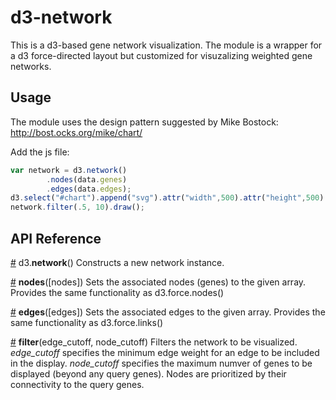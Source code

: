 # d3-network

This is a d3-based gene network visualization. The module is a wrapper for a d3 force-directed layout but customized for visuzalizing weighted gene networks.

## Usage

The module uses the design pattern suggested by Mike Bostock: http://bost.ocks.org/mike/chart/

Add the js file:

<script src="d3.network.js" charset="utf-8"></script>

```js
var network = d3.network()
		.nodes(data.genes)
		.edges(data.edges);
d3.select("#chart").append("svg").attr("width",500).attr("height",500).call(network);
network.filter(.5, 10).draw();
```

## API Reference

<a name="network" href="#network">#</a> d3.<b>network</b>()
Constructs a new network instance.

<a name="nodes" href="#nodes">#</a> <b>nodes</b>([nodes])
Sets the associated nodes (genes) to the given array. Provides the same functionality as d3.force.nodes()

<a name="edges" href="#edges">#</a> <b>edges</b>([edges])
Sets the associated edges to the given array. Provides the same functionality as d3.force.links()

<a name="filter" href="#filter">#</a> <b>filter</b>(edge_cutoff, node_cutoff)
Filters the network to be visualized. <em>edge_cutoff</em> specifies the minimum edge weight for an edge to be included in the display. <em>node_cutoff</em> specifies the maximum numver of genes to be displayed (beyond any query genes). Nodes are prioritized by their connectivity to the query genes.
